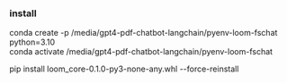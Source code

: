 

### install 

conda create -p /media/gpt4-pdf-chatbot-langchain/pyenv-loom-fschat  python=3.10  
conda activate /media/gpt4-pdf-chatbot-langchain/pyenv-loom-fschat


pip install loom_core-0.1.0-py3-none-any.whl  --force-reinstall         
